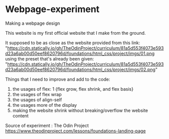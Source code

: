 # Webpage-experiment
Making a webpage design

This website is my first official website that I make from the ground.

It supposed to be as close as the website provided from this link:
"https://cdn.statically.io/gh/TheOdinProject/curriculum/81a5d553f4073e593d23a6ab00d50eef8620796d/foundations/html_css/project/imgs/01.png
using the preset that's already been given:
"https://cdn.statically.io/gh/TheOdinProject/curriculum/81a5d553f4073e593d23a6ab00d50eef8620796d/foundations/html_css/project/imgs/02.png"

Things that I need to improve and add to the code: 
1. the usages of flex: 1 {flex grow, flex shrink, and flex basis}
2. the usages of flex wrap
3. the usages of align-self
4. the usages more of the display
5. making the website shrink without breaking/overflow the website content

Source of experiment : The Odin Project
https://www.theodinproject.com/lessons/foundations-landing-page



